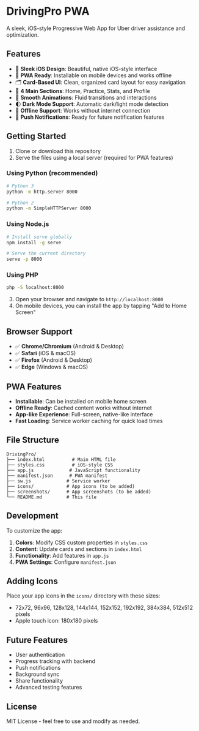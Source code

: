 # DrivingPro PWA

A sleek, iOS-style Progressive Web App for Uber driver assistance and optimization.

## Features

- 🎨 **Sleek iOS Design**: Beautiful, native iOS-style interface
- 📱 **PWA Ready**: Installable on mobile devices and works offline
- 🗂️ **Card-Based UI**: Clean, organized card layout for easy navigation
- 🎯 **4 Main Sections**: Home, Practice, Stats, and Profile
- 🔄 **Smooth Animations**: Fluid transitions and interactions
- 🌓 **Dark Mode Support**: Automatic dark/light mode detection
- 📶 **Offline Support**: Works without internet connection
- 🔔 **Push Notifications**: Ready for future notification features

## Getting Started

1. Clone or download this repository
2. Serve the files using a local server (required for PWA features)

### Using Python (recommended)
```bash
# Python 3
python -m http.server 8000

# Python 2
python -m SimpleHTTPServer 8000
```

### Using Node.js
```bash
# Install serve globally
npm install -g serve

# Serve the current directory
serve -p 8000
```

### Using PHP
```bash
php -S localhost:8000
```

3. Open your browser and navigate to `http://localhost:8000`
4. On mobile devices, you can install the app by tapping "Add to Home Screen"

## Browser Support

- ✅ **Chrome/Chromium** (Android & Desktop)
- ✅ **Safari** (iOS & macOS)
- ✅ **Firefox** (Android & Desktop)
- ✅ **Edge** (Windows & macOS)

## PWA Features

- **Installable**: Can be installed on mobile home screen
- **Offline Ready**: Cached content works without internet
- **App-like Experience**: Full-screen, native-like interface
- **Fast Loading**: Service worker caching for quick load times

## File Structure

```
DrivingPro/
├── index.html          # Main HTML file
├── styles.css          # iOS-style CSS
├── app.js             # JavaScript functionality
├── manifest.json      # PWA manifest
├── sw.js             # Service worker
├── icons/            # App icons (to be added)
├── screenshots/      # App screenshots (to be added)
└── README.md         # This file
```

## Development

To customize the app:

1. **Colors**: Modify CSS custom properties in `styles.css`
2. **Content**: Update cards and sections in `index.html`
3. **Functionality**: Add features in `app.js`
4. **PWA Settings**: Configure `manifest.json`

## Adding Icons

Place your app icons in the `icons/` directory with these sizes:
- 72x72, 96x96, 128x128, 144x144, 152x152, 192x192, 384x384, 512x512 pixels
- Apple touch icon: 180x180 pixels

## Future Features

- User authentication
- Progress tracking with backend
- Push notifications
- Background sync
- Share functionality
- Advanced testing features

## License

MIT License - feel free to use and modify as needed. 